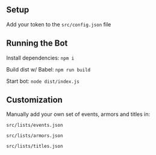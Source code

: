 ## Setup

Add your token to the `src/config.json` file

## Running the Bot

Install dependencies:  `npm i`

Build dist w/ Babel:   `npm run build`

Start bot:             `node dist/index.js`

## Customization

Manually add your own set of events, armors and titles in:

`src/lists/events.json`

`src/lists/armors.json`

`src/lists/titles.json`
